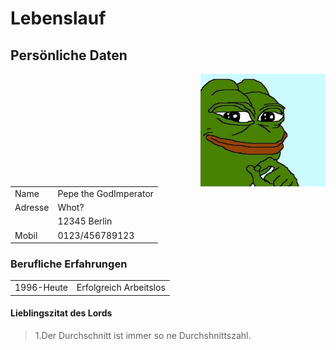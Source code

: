 # Lebenslauf
## Persönliche Daten
<div>
<img src="Bild.jpg" alt="Profilbild" width="200px" height="180px" align="right">
</div>
<table>	
   <tr>
        <td>Name</td>
	<td>Pepe the GodImperator</td>
    </tr>
    <tr>
	<td>Adresse</td>
        <td>Whot?</td>
    </tr>
    <tr>
        <td></td>
	<td>12345 Berlin</td>
    </tr>
    <tr>
	<td>Mobil</td>
        <td>0123/456789123</td>
    </tr>
</table>

### Berufliche Erfahrungen
<table>	
   <tr>
        <td>1996-Heute</td>
	<td>Erfolgreich Arbeitslos</td>
    </tr>
</table>

#### Lieblingszitat des Lords
> 1.Der Durchschnitt ist immer so ne Durchshnittszahl.
